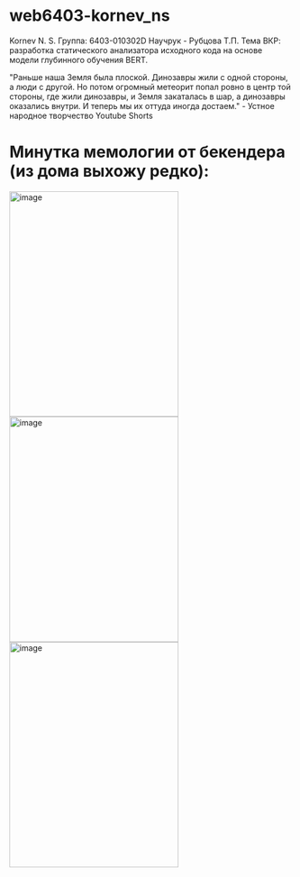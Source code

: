 # web6403-kornev_ns
Kornev N. S. Группа: 6403-010302D
Научрук - Рубцова Т.П. Тема ВКР: разработка статического анализатора исходного кода на основе модели глубинного обучения BERT.

"Раньше наша Земля была плоской. Динозавры жили с одной стороны, а люди с другой. Но потом огромный метеорит попал ровно в центр той стороны, где жили динозавры, и Земля закаталась в шар, а динозавры оказались внутри. И теперь мы их оттуда иногда достаем." - Устное народное творчество Youtube Shorts

# Минутка мемологии от бекендера (из дома выхожу редко):
<img alt="image" src="https://github.com/user-attachments/assets/45fbc5b9-23d7-48ea-9c38-d2ec5c86bb64" style="width: 300px; height: 400px;"/>
<img alt="image" src="https://github.com/user-attachments/assets/62755f0f-d643-4676-bbb3-96aa73998934" style="width: 300px; height: 400px;"/>
<img alt="image" src="https://github.com/user-attachments/assets/c66e25f5-bb90-4755-957b-bd113944cb80" style="width: 300px; height: 400px;"/>

